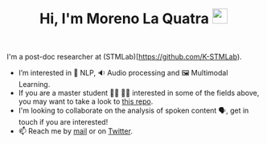 <h1 align="center">
Hi, I'm Moreno La Quatra
  <img src="https://media.giphy.com/media/hvRJCLFzcasrR4ia7z/giphy.gif" width="30"></h1>
<br/>

I'm a post-doc researcher at (STMLab)[https://github.com/K-STMLab).

- I’m interested in 📝 NLP, 🔉 Audio processing and 🖼️ Multimodal Learning.
- If you are a master student 👨‍🎓 👩‍🎓 interested in some of the fields above, you may want to take a look to [this repo](https://github.com/MorenoLaQuatra/master-thesis-proposals).
- I'm looking to collaborate on the analysis of spoken content 🗣️, get in touch if you are interested!
- 📫 Reach me by [mail](moreno.laquatra@polito.it) or on [Twitter](https://twitter.com/morenolaquatra).

<!---
MorenoLaQuatra/MorenoLaQuatra is a ✨ special ✨ repository because its `README.md` (this file) appears on your GitHub profile.
You can click the Preview link to take a look at your changes.
--->
